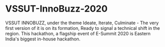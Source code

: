 # VSSUT-InnoBuzz-2020
VSSUT INNOBUZZ, under the theme Ideate, Iterate, Culminate - The very first version of it is on its formation, Ready to signal a technical shift in the region. This hackathon, a flagship event of E-Summit 2020 is Eastern India's biggest in-house hackathon. 
